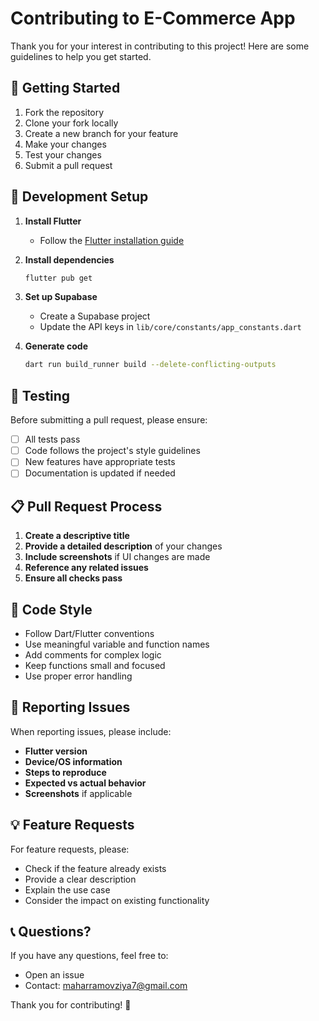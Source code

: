 # Contributing to E-Commerce App

Thank you for your interest in contributing to this project! Here are some guidelines to help you get started.

## 🚀 Getting Started

1. Fork the repository
2. Clone your fork locally
3. Create a new branch for your feature
4. Make your changes
5. Test your changes
6. Submit a pull request

## 📝 Development Setup

1. **Install Flutter**
   - Follow the [Flutter installation guide](https://flutter.dev/docs/get-started/install)

2. **Install dependencies**
   ```bash
   flutter pub get
   ```

3. **Set up Supabase**
   - Create a Supabase project
   - Update the API keys in `lib/core/constants/app_constants.dart`

4. **Generate code**
   ```bash
   dart run build_runner build --delete-conflicting-outputs
   ```

## 🧪 Testing

Before submitting a pull request, please ensure:

- [ ] All tests pass
- [ ] Code follows the project's style guidelines
- [ ] New features have appropriate tests
- [ ] Documentation is updated if needed

## 📋 Pull Request Process

1. **Create a descriptive title**
2. **Provide a detailed description** of your changes
3. **Include screenshots** if UI changes are made
4. **Reference any related issues**
5. **Ensure all checks pass**

## 🎨 Code Style

- Follow Dart/Flutter conventions
- Use meaningful variable and function names
- Add comments for complex logic
- Keep functions small and focused
- Use proper error handling

## 🐛 Reporting Issues

When reporting issues, please include:

- **Flutter version**
- **Device/OS information**
- **Steps to reproduce**
- **Expected vs actual behavior**
- **Screenshots** if applicable

## 💡 Feature Requests

For feature requests, please:

- Check if the feature already exists
- Provide a clear description
- Explain the use case
- Consider the impact on existing functionality

## 📞 Questions?

If you have any questions, feel free to:

- Open an issue
- Contact: maharramovziya7@gmail.com

Thank you for contributing! 🎉
